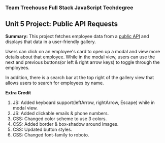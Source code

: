 ### Team Treehouse Full Stack JavaScript Techdegree

## Unit 5 Project: Public API Requests

**Summary:** This project fetches employee data from a [public API](https://randomuser.me/) and displays that data in a user-friendly gallery.  

Users can click on an employee's card to open up a modal and view more details about that employee. While in the modal view, users can use the next and previous buttons(or left & right arrow keys) to toggle through the employees. 

In addition, there is a search bar at the top right of the gallery view that allows users to search for employees by name.

**Extra Credit**

1. JS: Added keyboard support(leftArrow, rightArrow, Escape) while in modal view.
2. JS: Added clickable emails & phone numbers.
3. CSS: Changed color scheme to use 3 colors.
4. CSS: Added border & box-shadow around images.
5. CSS: Updated button styles.
6. CSS: Changed font-family to roboto.